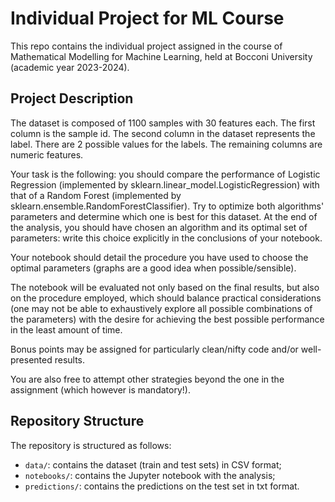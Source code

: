 # Individual Project for ML Course
This repo contains the individual project assigned in the course of Mathematical Modelling for Machine Learning, held at Bocconi University (academic year 2023-2024).

## Project Description
The dataset is composed of 1100 samples with 30 features each. The first column
is the sample id. The second column in the dataset represents the label. There
are 2 possible values for the labels. The remaining columns are numeric
features.

Your task is the following: you should compare the performance of Logistic
Regression (implemented by sklearn.linear_model.LogisticRegression) with that of
a Random Forest (implemented by sklearn.ensemble.RandomForestClassifier). Try to
optimize both algorithms' parameters and determine which one is best for this
dataset. At the end of the analysis, you should have chosen an algorithm and its
optimal set of parameters: write this choice explicitly in the conclusions of
your notebook.

Your notebook should detail the procedure you have used to choose the optimal
parameters (graphs are a good idea when possible/sensible).

The notebook will be evaluated not only based on the final results, but also on
the procedure employed, which should balance practical considerations (one may
not be able to exhaustively explore all possible combinations of the parameters)
with the desire for achieving the best possible performance in the least amount
of time.

Bonus points may be assigned for particularly clean/nifty code and/or well-
presented results.

You are also free to attempt other strategies beyond the one in the assignment
(which however is mandatory!).

## Repository Structure
The repository is structured as follows:
- `data/`: contains the dataset (train and test sets) in CSV format;
- `notebooks/`: contains the Jupyter notebook with the analysis;
- `predictions/`: contains the predictions on the test set in txt format.


